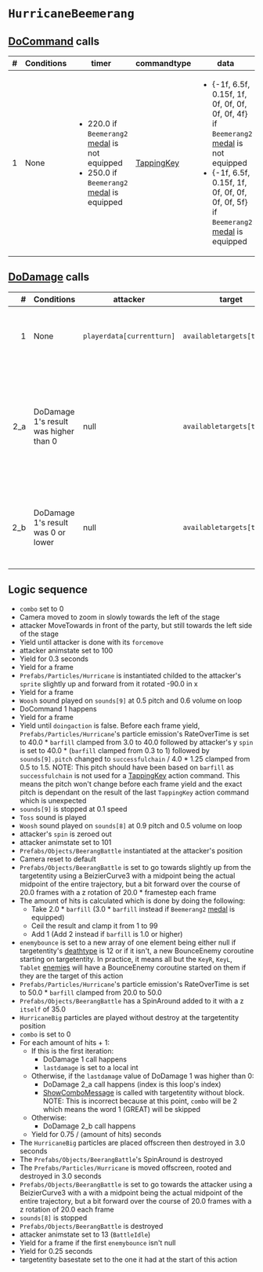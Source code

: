 # `HurricaneBeemerang`

## [DoCommand](../../DoCommand.md) calls

|#|Conditions|timer|commandtype|data|
|-:|-----|-----|-----|-----|
|1|None|<ul><li>220.0 if `Beemerang2` [medal](../../../Enums%20and%20IDs/Medal.md) is not equipped</li><li>250.0 if `Beemerang2` [medal](../../../Enums%20and%20IDs/Medal.md) is equipped</li></ul>|[TappingKey](../../Action%20commands/TappingKey.md)|<ul><li>{-1f, 6.5f, 0.15f, 1f, 0f, 0f, 0f, 0f, 0f, 4f} if `Beemerang2` [medal](../../../Enums%20and%20IDs/Medal.md) is not equipped</li><li>{-1f, 6.5f, 0.15f, 1f, 0f, 0f, 0f, 0f, 0f, 5f} if `Beemerang2` [medal](../../../Enums%20and%20IDs/Medal.md) is equipped</li></ul>

## [DoDamage](../../Damage%20pipeline/DoDamage.md) calls

|#|Conditions|attacker|target|damageammount|property|overrides|block|
|-:|---|---|---|---|---|---|---|
|1|None|`playerdata[currentturn]`|`availabletargets[target]`|`playerdata[currentturn].atk` - 1 clamped from 0 to 99. NOTE: This incorrectly ignores a base `atk` of 0 or lower due to the lower bound clamp|[Flip](../../Damage%20pipeline/AttackProperty.md)|Empty array|false|
|2_a|DoDamage 1's result was higher than 0|null|`availabletargets[target]`|DoDamage 1's result - `i` clamped from 1 to 99, done `x` - 1 times where `i` starts at 1 and increments after each iteration and `x` is the amount of hits which is 2 + the amount of 1/2 parts contained in `barfill` value after DoCommand 1 (amount of 1/3 parts instead if `Beemerang2` [medal](../../../Enums%20and%20IDs/Medal.md) is equipped)|Empty array|false|
|2_b|DoDamage 1's result was 0 or lower|null|`availabletargets[target]`|0, done `x` - 1 times where `x` is the amount of hits which is 2 + the amount of 1/2 parts contained in `barfill` value after DoCommand 1 (amount of 1/3 parts instead if `Beemerang2` [medal](../../../Enums%20and%20IDs/Medal.md) is equipped)|null|null|false|

## Logic sequence

- `combo` set to 0
- Camera moved to zoom in slowly towards the left of the stage
- attacker MoveTowards in front of the party, but still towards the left side of the stage
- Yield until attacker is done with its `forcemove`
- attacker animstate set to 100
- Yield for 0.3 seconds
- Yield for a frame
- `Prefabs/Particles/Hurricane` is instantiated childed to the attacker's `sprite` slightly up and forward from it rotated -90.0 in x
- Yield for a frame
- `Woosh` sound played on `sounds[9]` at 0.5 pitch and 0.6 volume on loop
- DoCommand 1 happens
- Yield for a frame
- Yield until `doingaction` is false. Before each frame yield, `Prefabs/Particles/Hurricane`'s particle emission's RateOverTime is set to 40.0 * `barfill` clamped from 3.0 to 40.0 followed by attacker's y `spin` is set to 40.0 * (`barfill` clamped from 0.3 to 1) followed by `sounds[9].pitch` changed to `successfulchain` / 4.0 * 1.25 clamped from 0.5 to 1.5. NOTE: This pitch should have been based on `barfill` as `successfulchain` is not used for a [TappingKey](../../Action%20commands/TappingKey.md) action command. This means the pitch won't change before each frame yield and the exact pitch is dependant on the result of the last `TappingKey` action command which is unexpected
- `sounds[9]` is stopped at 0.1 speed
- `Toss` sound is played
- `Woosh` sound played on `sounds[8]` at 0.9 pitch and 0.5 volume on loop
- attacker's `spin` is zeroed out
- attacker animstate set to 101
- `Prefabs/Objects/BeerangBattle` instantiated at the attacker's position
- Camera reset to default
- `Prefabs/Objects/BeerangBattle` is set to go towards slightly up from the targetentity using a BeizierCurve3 with a midpoint being the actual midpoint of the entire trajectory, but a bit forward over the course of 20.0 frames with a z rotation of 20.0 * framestep each frame
- The amount of hits is calculated which is done by doing the following:
    - Take 2.0 * `barfill` (3.0 * `barfill` instead if `Beemerang2` [medal](../../../Enums%20and%20IDs/Medal.md) is equipped)
    - Ceil the result and clamp it from 1 to 99
    - Add 1 (Add 2 instead if `barfill` is 1.0 or higher)
- `enemybounce` is set to a new array of one element being either null if targetentity's [deathtype](../../Actors%20states/Enemy%20features.md#deathtype) is 12 or if it isn't, a new BounceEnemy coroutine starting on targetentity. In practice, it means all but the `KeyR`, `KeyL`, `Tablet` [enemies](../../../Enums%20and%20IDs/Enemies.md#enemies) will have a BounceEnemy coroutine started on them if they are the target of this action
- `Prefabs/Particles/Hurricane`'s particle emission's RateOverTime is set to 50.0 * `barfill` clamped from 20.0 to 50.0
- `Prefabs/Objects/BeerangBattle` has a SpinAround added to it with a z `itself` of 35.0
- `HurricaneBig` particles are played without destroy at the targetentity position
- `combo` is set to 0
- For each amount of hits + 1:
    - If this is the first iteration:
        - DoDamage 1 call happens
        - `lastdamage` is set to a local int
    - Otherwise, if the `lastdamage` value of DoDamage 1 was higher than 0:
        - DoDamage 2_a call happens (index is this loop's index)
        - [ShowComboMessage](../../Visual%20rendering/ShowSuccessWord.md#showcombomessage) is called with targetentity without block. NOTE: This is incorrect because at this point, `combo` will be 2 which means the word 1 (GREAT) will be skipped
    - Otherwise:
        - DoDamage 2_b call happens
    - Yield for 0.75 / (amount of hits) seconds
- The `HurricaneBig` particles are placed offscreen then destroyed in 3.0 seconds
- The `Prefabs/Objects/BeerangBattle`'s SpinAround is destroyed
- The `Prefabs/Particles/Hurricane` is moved offscreen, rooted and destroyed in 3.0 seconds
- `Prefabs/Objects/BeerangBattle` is set to go towards the attacker using a BeizierCurve3 with a with a midpoint being the actual midpoint of the entire trajectory, but a bit forward over the course of 20.0 frames with a z rotation of 20.0 each frame
- `sounds[8]` is stopped
- `Prefabs/Objects/BeerangBattle` is destroyed
- attacker animstate set to 13 (`BattleIdle`)
- Yield for a frame if the first `enemybounce` isn't null
- Yield for 0.25 seconds
- targetentity basestate set to the one it had at the start of this action
